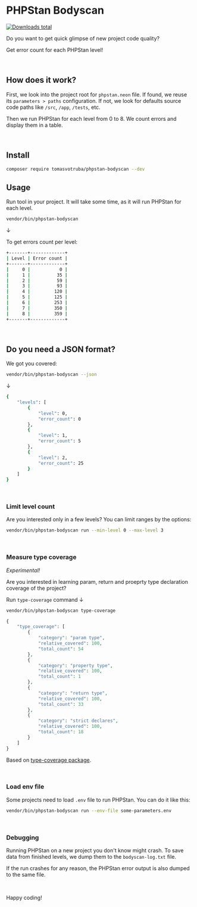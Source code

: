 # PHPStan Bodyscan

[![Downloads total](https://img.shields.io/packagist/dt/tomasvotruba/phpstan-bodyscan.svg?style=flat-square)](https://packagist.org/packages/tomasvotruba/phpstan-bodyscan/stats)

Do you want to get quick glimpse of new project code quality?

Get error count for each PHPStan level!

<br>

## How does it work?

First, we look into the project root for `phpstan.neon` file. If found, we reuse its `parameters > paths` configuration. If not, we look for defaults source code paths like `/src`, `/app`, `/tests`, etc.

Then we run PHPStan for each level from 0 to 8. We count errors and display them in a table.

<br>

## Install

```bash
composer require tomasvotruba/phpstan-bodyscan --dev
```

## Usage

Run tool in your project. It will take some time, as it will run PHPStan for each level.


```bash
vendor/bin/phpstan-bodyscan
```

↓

To get errors count per level:

```bash
+-------+-------------+
| Level | Error count |
+-------+-------------+
|     0 |           0 |
|     1 |          35 |
|     2 |          59 |
|     3 |          93 |
|     4 |         120 |
|     5 |         125 |
|     6 |         253 |
|     7 |         350 |
|     8 |         359 |
+-------+-------------+
```

<br>

## Do you need a JSON format?

We got you covered:

```bash
vendor/bin/phpstan-bodyscan --json
```

↓

```bash
{
    "levels": [
        {
            "level": 0,
            "error_count": 0
        },
        {
            "level": 1,
            "error_count": 5
        },
        {
            "level": 2,
            "error_count": 25
        }
    ]
}
```

<br>

### Limit level count

Are you interested only in a few levels? You can limit ranges by the options:

```bash
vendor/bin/phpstan-bodyscan run --min-level 0 --max-level 3
```

<br>


### Measure type coverage

*Experimental!*

Are you interested in learning param, return and proeprty type declaration coverage of the project?

Run `type-coverage` command ↓

```bash
vendor/bin/phpstan-bodyscan type-coverage
```

```php
{
    "type_coverage": [
        {
            "category": "param type",
            "relative_covered": 100,
            "total_count": 54
        },
        {
            "category": "property type",
            "relative_covered": 100,
            "total_count": 1
        },
        {
            "category": "return type",
            "relative_covered": 100,
            "total_count": 33
        },
        {
            "category": "strict declares",
            "relative_covered": 100,
            "total_count": 18
        }
    ]
}
```

Based on [type-coverage package](https://github.com/TomasVotruba/type-coverage).

<br>

### Load env file

Some projects need to load `.env` file to run PHPStan. You can do it like this:

```bash
vendor/bin/phpstan-bodyscan run --env-file some-parameters.env
```


<br>

### Debugging

Running PHPStan on a new project you don't know might crash. To save data from finished levels, we dump them to the `bodyscan-log.txt` file.

If the run crashes for any reason, the PHPStan error output is also dumped to the same file.

<br>

Happy coding!
